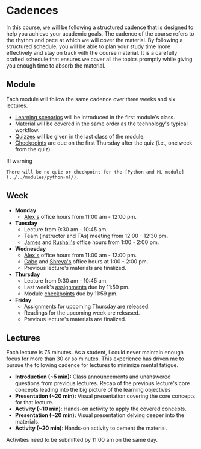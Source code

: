 # Cadences

In this course, we will be following a structured cadence that is designed to help you achieve your academic goals.
The cadence of the course refers to the rhythm and pace at which we will cover the material.
By following a structured schedule, you will be able to plan your study time more effectively and stay on track with the course material.
It is a carefully crafted schedule that ensures we cover all the topics promptly while giving you enough time to absorb the material.

## Module

Each module will follow the same cadence over three weeks and six lectures.

-   [Learning scenarios][learning-scenario] will be introduced in the first module's class.
-   Material will be covered in the same order as the technology's typical workflow.
-   [Quizzes][quiz] will be given in the last class of the module.
-   [Checkpoints][checkpoints] are due on the first Thursday after the quiz (i.e., one week from the quiz).

!!! warning

    There will be no quiz or checkpoint for the [Python and ML module](../../modules/python-ml/).

## Week

-   **Monday**
    -   [Alex's][alex] office hours from 11:00 am - 12:00 pm.
-   **Tuesday**
    -   Lecture from 9:30 am - 10:45 am.
    -   Team (instructor and TAs) meeting from 12:00 - 12:30 pm.
    -   [James][james] and [Rushali's][rushali] office hours from 1:00 - 2:00 pm.
-   **Wednesday**
    -   [Alex's][alex] office hours from 11:00 am - 12:00 pm.
    -   [Gabe][gabe] and [Shreya's][shreya] office hours at 1:00 - 2:00  pm.
    -   Previous lecture's materials are finalized.
-   **Thursday**
    -   Lecture from 9:30 am - 10:45 am.
    -   Last week's [assignments][assignments] due by 11:59 pm.
    -   Module [checkpoints][checkpoints] due by 11:59 pm.
-   **Friday**
    -   [Assignments][assignments] for upcoming Thursday are released.
    -   Readings for the upcoming week are released.
    -   Previous lecture's materials are finalized.

## Lectures

Each lecture is 75 minutes.
As a student, I could never maintain enough focus for more than 30 or so minutes.
This experience has driven me to pursue the following cadence for lectures to minimize mental fatigue.

-   **Introduction (~5 min):** Class announcements and unanswered questions from previous lectures.
    Recap of the previous lecture's core concepts leading into the big picture of the learning objectives
-   **Presentation (~20 min):** Visual presentation covering the core concepts for that lecture.
-   **Activity (~10 min)**: Hands-on activity to apply the covered concepts.
-   **Presentation (~20 min):** Visual presentation delving deeper into the materials.
-   **Activity (~20 min)**: Hands-on activity to cement the material.

Activities need to be submitted by 11:00 am on the same day.

<!-- LINKS -->

[learning-scenario]: /syllabus/philosophy#real-world-scenarios-enhance-learning
[quiz]: /syllabus/assessments/#quizzes
[checkpoints]: /syllabus/assessments/#checkpoints
[assignments]: /syllabus/assessments/#assignments
[gabe]: /team#gabe-medeiros
[rushali]: /team#rushali-patel
[shreya]: /team#shreya-kundu
[james]: /team#james-liu
[alex]: /team#alex-maldonado
